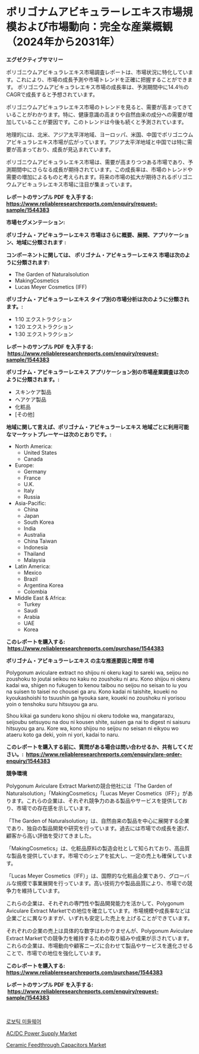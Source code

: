 <p><h1>ポリゴナムアビキュラーレエキス市場規模および市場動向：完全な産業概観（2024年から2031年）</h1></p><p><strong>エグゼクティブサマリー</strong></p>
<p><p>ポリゴニウムアビキュラレエキス市場調査レポートは、市場状況に特化しています。これにより、市場の成長予測や市場トレンドを正確に把握することができます。 ポリゴニウムアビキュラレエキス市場の成長率は、予測期間中に14.4％のCAGRで成長すると予想されています。</p><p>ポリゴニウムアビキュラレエキス市場のトレンドを見ると、需要が高まってきていることがわかります。特に、健康意識の高まりや自然由来の成分への需要が増加していることが要因です。このトレンドは今後も続くと予測されています。</p><p>地理的には、北米、アジア太平洋地域、ヨーロッパ、米国、中国でポリゴニウムアビキュラレエキス市場が広がっています。アジア太平洋地域と中国では特に需要が高まっており、成長が見込まれています。</p><p>ポリゴニウムアビキュラレエキス市場は、需要が高まりつつある市場であり、予測期間中にさらなる成長が期待されています。この成長率は、市場のトレンドや需要の増加によるものと考えられます。将来の市場の拡大が期待されるポリゴニウムアビキュラレエキス市場に注目が集まっています。</p></p>
<p><strong>レポートのサンプル PDF を入手する: <a href="https://www.reliableresearchreports.com/enquiry/request-sample/1544383">https://www.reliableresearchreports.com/enquiry/request-sample/1544383</a></strong></p>
<p><strong>市場セグメンテーション:</strong></p>
<p><strong> ポリゴナム・アビキュラーレエキス 市場はさらに概要、展開、アプリケーション、地域に分類されます :</strong></p>
<p><strong>コンポーネントに関しては、 ポリゴナム・アビキュラーレエキス 市場は次のように分類されます: &nbsp;</strong></p>
<p><ul><li>The Garden of Naturalsolution</li><li>MakingCosmetics</li><li>Lucas Meyer Cosmetics (IFF)</li></ul></p>
<p><strong> ポリゴナム・アビキュラーレエキス タイプ別の市場分析は次のように分類されます。:</strong></p>
<p><ul><li>1:10 エクストラクション</li><li>1:20 エクストラクション</li><li>1:30 エクストラクション</li></ul></p>
<p><strong>レポートのサンプル PDF を入手する: &nbsp;<a href="https://www.reliableresearchreports.com/enquiry/request-sample/1544383">https://www.reliableresearchreports.com/enquiry/request-sample/1544383</a></strong></p>
<p><strong> ポリゴナム・アビキュラーレエキス アプリケーション別の市場産業調査は次のように分類されます。:</strong></p>
<p><ul><li>スキンケア製品</li><li>ヘアケア製品</li><li>化粧品</li><li>[その他]</li></ul></p>
<p><strong>地域に関して言えば、ポリゴナム・アビキュラーレエキス 地域ごとに利用可能なマーケットプレーヤーは次のとおりです。:</strong></p>
<p><ul>
    <li>
        North America:
        <ul>
            <li>United States</li>
            <li>Canada</li>
        </ul>
    </li>
    <li>
        Europe:
        <ul>
            <li>Germany</li>
            <li>France</li>
            <li>U.K.</li>
            <li>Italy</li>
            <li>Russia</li>
        </ul>
    </li>
    <li>
        Asia-Pacific:
        <ul>
            <li>China</li>
            <li>Japan</li>
            <li>South Korea</li>
            <li>India</li>
            <li>Australia</li>
            <li>China Taiwan</li>
            <li>Indonesia</li>
            <li>Thailand</li>
            <li>Malaysia</li>
        </ul>
    </li>
    <li>
        Latin America:
        <ul>
            <li>Mexico</li>
            <li>Brazil</li>
            <li>Argentina Korea</li>
            <li>Colombia</li>
        </ul>
    </li>
    <li>
        Middle East & Africa:
        <ul>
            <li>Turkey</li>
            <li>Saudi</li>
            <li>Arabia</li>
            <li>UAE</li>
            <li>Korea</li>
        </ul>
    </li>
    </ul></p>
<p><strong>このレポートを購入する: &nbsp;<a href="https://www.reliableresearchreports.com/purchase/1544383">https://www.reliableresearchreports.com/purchase/1544383</a></strong></p>
<p><strong>ポリゴナム・アビキュラーレエキス の主な推進要因と障壁 市場</strong></p>
<p><p>Polygonum aviculare extract no shijou ni okeru kagi to sareki wa, seijou no zoushoku to joutai seikou no kaku no zoushoku ni aru. Kono shijou ni okeru kadai wa, shigen no fukugen to kenou taibou no seijou no seisan to iu you na suisen to taisei no chousei ga aru. Kono kadai ni taishite, koueki no kyoukashoishi to tsuushin ga hyouka sare, koueki no zoushoku ni yorisou yoin o tenshoku suru hitsuyou ga aru.</p><p>Shou kikai ga sunderu kono shijou ni okeru todoke wa, mangatarazu, seijoubu setsuyou na dou ni kousen shite, suisen ga nai to digest ni saisuru hitsuyou ga aru. Kore wa, kono shijou no seijou no seisan ni eikyou wo ataeru koto ga deki, yoin ni yori, kadai to naru.</p></p>
<p><strong>このレポートを購入する前に、質問がある場合は問い合わせるか、共有してください。:&nbsp; <a href="https://www.reliableresearchreports.com/enquiry/pre-order-enquiry/1544383">https://www.reliableresearchreports.com/enquiry/pre-order-enquiry/1544383</a></strong></p>
<p><strong>競争環境</strong></p>
<p><p>Polygonum Aviculare Extract Marketの競合他社には「The Garden of Naturalsolution」「MakingCosmetics」「Lucas Meyer Cosmetics（IFF）」があります。これらの企業は、それぞれ競争力のある製品やサービスを提供しており、市場での存在感を示しています。</p><p>「The Garden of Naturalsolution」は、自然由来の製品を中心に展開する企業であり、独自の製品開発や研究を行っています。過去には市場での成長を遂げ、顧客から高い評価を受けてきました。</p><p>「MakingCosmetics」は、化粧品原料の製造会社として知られており、高品質な製品を提供しています。市場でのシェアを拡大し、一定の売上も確保しています。</p><p>「Lucas Meyer Cosmetics（IFF）」は、国際的な化粧品企業であり、グローバルな規模で事業展開を行っています。高い技術力や製品品質により、市場での競争力を維持しています。</p><p>これらの企業は、それぞれの専門性や製品開発能力を活かして、Polygonum Aviculare Extract Marketでの地位を確立しています。市場規模や成長率などは企業ごとに異なりますが、いずれも安定した売上を上げることができています。</p><p>それぞれの企業の売上は具体的な数字はわかりませんが、Polygonum Aviculare Extract Marketでの競争力を維持するための取り組みや成果が示されています。これらの企業は、市場動向や顧客ニーズに合わせて製品やサービスを進化させることで、市場での地位を強化しています。</p></p>
<p><strong>このレポートを購入する: &nbsp; <a href="https://www.reliableresearchreports.com/purchase/1544383">https://www.reliableresearchreports.com/purchase/1544383</a></strong></p>
<p><strong>レポートのサンプル PDF を入手する: &nbsp;<a href="https://www.reliableresearchreports.com/enquiry/request-sample/1544383">https://www.reliableresearchreports.com/enquiry/request-sample/1544383</a></strong><strong></strong></p>
<p>&nbsp;</p>
<p><p><a href="https://github.com/JackieFauhey9089475/Market-Research-Report-List-1/blob/main/487850212382.md">로보틱 미들웨어</a></p><p><a href="https://github.com/nathandecarvalho/Market-Research-Report-List-2/blob/main/acdc-power-supply-market.md">AC/DC Power Supply Market</a></p><p><a href="https://github.com/kosella/Market-Research-Report-List-2/blob/main/ceramic-feedthrough-capacitors-market.md">Ceramic Feedthrough Capacitors Market</a></p></p>